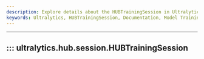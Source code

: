 ```yaml
---
description: Explore details about the HUBTrainingSession in Ultralytics framework. Learn to utilize this functionality for effective model training.
keywords: Ultralytics, HUBTrainingSession, Documentation, Model Training, AI, Machine Learning, YOLO
---
```


---
## ::: ultralytics.hub.session.HUBTrainingSession
<br><br>
